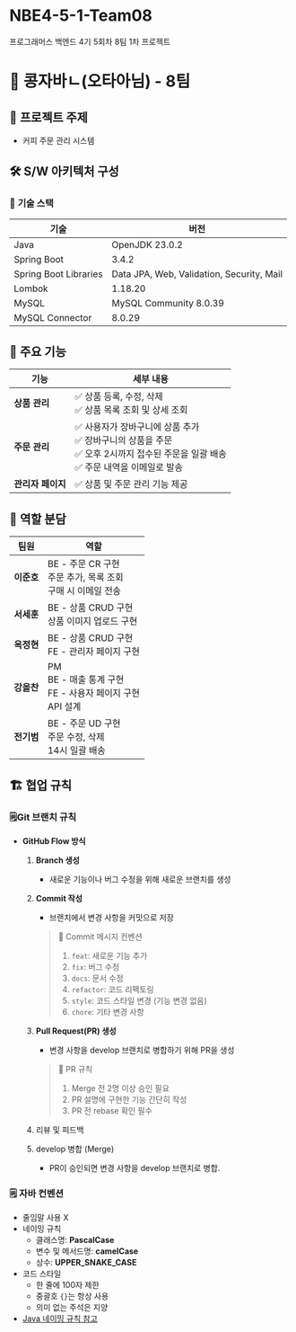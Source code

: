 # NBE4-5-1-Team08
프로그래머스 백엔드 4기 5회차 8팀 1차 프로젝트
# 🥜 콩자바ㄴ(오타아님) - 8팀

## 📌 프로젝트 주제

- 커피 주문 관리 시스템

## 🛠 S/W 아키텍처 구성

### 📌 **기술 스택**

| 기술 | 버전 |
| --- | --- |
| Java | OpenJDK 23.0.2 |
| Spring Boot | 3.4.2 |
| Spring Boot Libraries | Data JPA, Web, Validation, Security, Mail |
| Lombok | 1.18.20 |
| MySQL | MySQL Community 8.0.39 |
| MySQL Connector | 8.0.29 |

## 🎯 주요 기능

| 기능        | 세부 내용 |
|------------|----------|
| **상품 관리** | ✅ 상품 등록, 수정, 삭제 <br> ✅ 상품 목록 조회 및 상세 조회 |
| **주문 관리** | ✅ 사용자가 장바구니에 상품 추가 <br> ✅ 장바구니의 상품을 주문 <br> ✅ 오후 2시까지 접수된 주문을 일괄 배송 <br> ✅ 주문 내역을 이메일로 발송 |
| **관리자 페이지** | ✅ 상품 및 주문 관리 기능 제공 |

## 👥 역할 분담

| 팀원       | 역할 |
|-----------|------------------------------------------|
| **이준호** | BE - 주문 CR 구현 <br> 주문 추가, 목록 조회 <br> 구매 시 이메일 전송 |
| **서세훈** | BE - 상품 CRUD 구현 <br> 상품 이미지 업로드 구현 |
| **옥정현** | BE - 상품 CRUD 구현 <br> FE - 관리자 페이지 구현 |
| **강을찬** | PM <br> BE​ - 매출 통계 구현​ <br> FE - 사용자 페이지 구현 <br> API 설계 |
| **전기범** | BE - 주문 UD 구현 <br> 주문 수정, 삭제 <br> 14시 일괄 배송 |

## 🏗 협업 규칙

### 🗒️Git 브랜치 규칙

- **GitHub Flow 방식**
    1. **Branch 생성**
        - 새로운 기능이나 버그 수정을 위해 새로운 브랜치를 생성
    2. **Commit 작성**
        - 브랜치에서 변경 사항을 커밋으로 저장
        
        > 📌 Commit 메시지 컨벤션
        > 
        > 1. `feat`: 새로운 기능 추가
        > 2. `fix`: 버그 수정
        > 3. `docs`: 문서 수정
        > 4. `refactor`: 코드 리팩토링
        > 5. `style`: 코드 스타일 변경 (기능 변경 없음)
        > 6. `chore`: 기타 변경 사항 
    3. **Pull Request(PR) 생성**
        - 변경 사항을 develop 브랜치로 병합하기 위해 PR을 생성
        > 📌 PR 규칙
        > 
        > 1. Merge 전 2명 이상 승인 필요
        > 2. PR 설명에 구현한 기능 간단히 작성
        > 3. PR 전 rebase 확인 필수
    4. 리뷰 및 피드백
    5. develop 병합 (Merge)
        - PR이 승인되면 변경 사항을 develop 브랜치로 병합.

### 🗒️ 자바 컨벤션

- 줄임말 사용 X
- 네이밍 규칙
    - 클래스명: **PascalCase**
    - 변수 및 메서드명: **camelCase**
    - 상수: **UPPER_SNAKE_CASE**
- 코드 스타일
    - 한 줄에 100자 제한
    - 중괄호 `{}`는 항상 사용
    - 의미 없는 주석은 지양
- [Java 네이밍 규칙 참고](https://velog.io/@pshsh910/Java-%EB%B3%80%EC%88%98-%EB%A9%94%EC%84%9C%EB%93%9C-%EB%84%A4%EC%9D%B4%EB%B0%8D-%EA%B7%9C%EC%B9%99)

